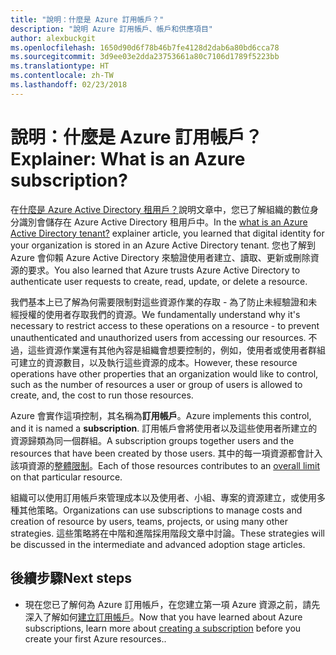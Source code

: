 ```yaml
---
title: "說明：什麼是 Azure 訂用帳戶？"
description: "說明 Azure 訂用帳戶、帳戶和供應項目"
author: alexbuckgit
ms.openlocfilehash: 1650d90d6f78b46b7fe4128d2dab6a80bd6cca78
ms.sourcegitcommit: 3d9ee03e2dda23753661a80c7106d1789f5223bb
ms.translationtype: HT
ms.contentlocale: zh-TW
ms.lasthandoff: 02/23/2018
---
```

# <a name="explainer-what-is-an-azure-subscription"></a><span data-ttu-id="58136-103">說明：什麼是 Azure 訂用帳戶？</span><span class="sxs-lookup"><span data-stu-id="58136-103">Explainer: What is an Azure subscription?</span></span>

<span data-ttu-id="58136-104">在[什麼是 Azure Active Directory 租用戶？](tenant-explainer.md)說明文章中，您已了解組織的數位身分識別會儲存在 Azure Active Directory 租用戶中。</span><span class="sxs-lookup"><span data-stu-id="58136-104">In the [what is an Azure Active Directory tenant?](tenant-explainer.md) explainer article, you learned that digital identity for your organization is stored in an Azure Active Directory tenant.</span></span> <span data-ttu-id="58136-105">您也了解到 Azure 會仰賴 Azure Active Directory 來驗證使用者建立、讀取、更新或刪除資源的要求。</span><span class="sxs-lookup"><span data-stu-id="58136-105">You also learned that Azure trusts Azure Active Directory to authenticate user requests to create, read, update, or delete a resource.</span></span> 

<span data-ttu-id="58136-106">我們基本上已了解為何需要限制對這些資源作業的存取 - 為了防止未經驗證和未經授權的使用者存取我們的資源。</span><span class="sxs-lookup"><span data-stu-id="58136-106">We fundamentally understand why it's necessary to restrict access to these operations on a resource - to prevent unauthenticated and unauthorized users from accessing our resources.</span></span> <span data-ttu-id="58136-107">不過，這些資源作業還有其他內容是組織會想要控制的，例如，使用者或使用者群組可建立的資源數目，以及執行這些資源的成本。</span><span class="sxs-lookup"><span data-stu-id="58136-107">However, these resource operations have other properties that an organization would like to control, such as the number of resources a user or group of users is allowed to create, and, the cost to run those resources.</span></span> 

<span data-ttu-id="58136-108">Azure 會實作這項控制，其名稱為**訂用帳戶**。</span><span class="sxs-lookup"><span data-stu-id="58136-108">Azure implements this control, and it is named a **subscription**.</span></span> <span data-ttu-id="58136-109">訂用帳戶會將使用者以及這些使用者所建立的資源歸類為同一個群組。</span><span class="sxs-lookup"><span data-stu-id="58136-109">A subscription groups together users and the resources that have been created by those users.</span></span> <span data-ttu-id="58136-110">其中的每一項資源都會計入該項資源的[整體限制][subscription-service-limits]。</span><span class="sxs-lookup"><span data-stu-id="58136-110">Each of those resources contributes to an [overall limit][subscription-service-limits] on that particular resource.</span></span>

<span data-ttu-id="58136-111">組織可以使用訂用帳戶來管理成本以及使用者、小組、專案的資源建立，或使用多種其他策略。</span><span class="sxs-lookup"><span data-stu-id="58136-111">Organizations can use subscriptions to manage costs and creation of resource by users, teams, projects, or using many other strategies.</span></span> <span data-ttu-id="58136-112">這些策略將在中階和進階採用階段文章中討論。</span><span class="sxs-lookup"><span data-stu-id="58136-112">These strategies will be discussed in the intermediate and advanced adoption stage articles.</span></span> 

## <a name="next-steps"></a><span data-ttu-id="58136-113">後續步驟</span><span class="sxs-lookup"><span data-stu-id="58136-113">Next steps</span></span>

* <span data-ttu-id="58136-114">現在您已了解何為 Azure 訂用帳戶，在您建立第一項 Azure 資源之前，請先深入了解如何[建立訂用帳戶](subscription.md)。</span><span class="sxs-lookup"><span data-stu-id="58136-114">Now that you have learned about Azure subscriptions, learn more about [creating a subscription](subscription.md) before you create your first Azure resources..</span></span>

<!-- Links -->
[azure-get-started]: https://azure.microsoft.com/get-started/
[azure-offers]: https://azure.microsoft.com/support/legal/offer-details/
[azure-free-trial]: https://azure.microsoft.com/offers/ms-azr-0044p/
[azure-change-subscription-offer]: /azure/billing/billing-how-to-switch-azure-offer
[microsoft-account]: https://account.microsoft.com/account
[subscription-service-limits]: /azure/azure-subscription-service-limits
[docs-organizational-account]: https://docs.microsoft.com/azure/active-directory/sign-up-organization
